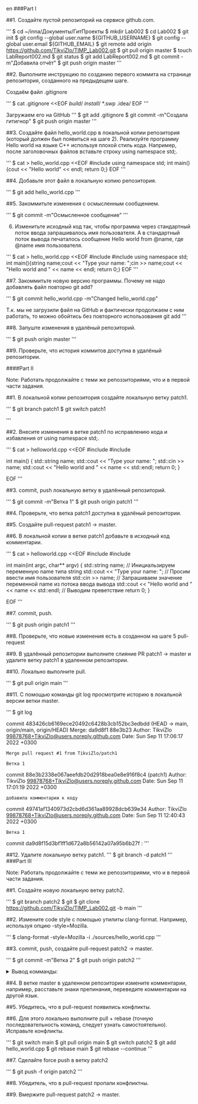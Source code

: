 en
###Part I

##1. Создайте пустой репозиторий на сервисе github.com.

''' 
$ cd ~/inna/Документы/ГитПроекты
$ mkdir Lab002
$ cd Lab002
$ git init
$ git config --global user.name ${GITHUB_USERNAME}
$ git config --global user.email ${GITHUB_EMAIL}
$ git remote add origin https://github.com/TikviZlo/TIMP_Lab002.git
$ git pull origin master
$ touch LabReport002.md
$ git status
$ git add LabReport002.md
$ git commit -m"Добавила отчёт"
$ git push origin master
'''

##2. Выполните инструкцию по созданию первого коммита на странице репозитория, созданного на предыдещем шаге.

Создаём файл .gitignore

'''
$ cat .gitignore  <<EOF
*build*/ 
*install*/
*.swp
.idea/
EOF
'''

Загружаем его на GitHub
'''
$ git add .gitignore
$ git commit -m"Создала гитигнор"
$ git push origin master
'''

##3. Создайте файл hello_world.cpp в локальной копии репозитория (который должен был появиться на шаге 2). Реализуйте программу Hello world на языке C++ используя плохой стиль кода. Например, после заголовочных файлов вставьте строку using namespace std;.

'''
$ cat > hello_world.cpp <<EOF
#include <iostream>
using namespace std;
int main(){cout << "Hello world" << endl; return 0;}
EOF
'''

##4. Добавьте этот файл в локальную копию репозитория.

'''
$ git add hello_world.cpp
'''

##5. Закоммитьте изменения с осмысленным сообщением.

'''
$ git commit -m"Осмысленное сообщение"
'''

6. Изменитьте исходный код так, чтобы программа через стандартный поток ввода запрашивалось имя пользователя. А в стандартный поток вывода печаталось сообщение Hello world from @name, где @name имя пользователя.

'''
$ cat > hello_world.cpp <<EOF
#include <iostream>
#include <string>
using namespace std;
int main(){string name;cout << "Type your name: ";cin >> name;cout << "Hello world and " << name << endl; return 0;}
EOF
'''

##7. Закоммитьте новую версию программы. Почему не надо добавлять файл повторно git add?

'''
$ git commit hello_world.cpp -m"Changed hello_world.cpp"

Т.к. мы не загрузили файл на GitHub и фактически продолжаем с ним работать, то можно обойтись без повторного использования git add
'''

##8. Запуште изменения в удалёный репозиторий.

'''
$ git push origin master
'''

##9. Проверьте, что история коммитов доступна в удалёный репозитории.

####Part II

Note: Работать продолжайте с теми же репоззиториями, что и в первой части задания.

##1. В локальной копии репозитория создайте локальную ветку patch1.

'''
$ git branch patch1
$ git switch patch1

'''

##2. Внесите изменения в ветке patch1 по исправлению кода и избавления от using namespace std;.

'''
$ cat > helloworld.cpp <<EOF
#include <iostream>
#include <string>

int main()
{
    std::string name;
    std::cout << "Type your name: ";
    std::cin >> name;
    std::cout << "Hello world and " << name << std::endl;
    return 0;
}

EOF
'''

##3. commit, push локальную ветку в удалённый репозиторий.

'''
$ git commit -m"Ветка 1"
$ git push origin patch1
'''

##4. Проверьте, что ветка patch1 доступна в удалёный репозитории.

##5. Создайте pull-request patch1 -> master.

##6. В локальной копии в ветке patch1 добавьте в исходный код комментарии.

'''
$ cat > helloworld.cpp <<EOF
#include <iostream>
#include <string>

int main(int argc, char** argv)
{
    std::string name; // Инициальзируем переменную name типа string
    std::cout << "Type your name: "; // Просим ввести имя пользователя
    std::cin >> name; // Запрашиваем значение переменной name из потока ввода вывода
    std::cout << "Hello world and " << name << std::endl; // Выводим преветствие
    return 0;
}

EOF
'''

##7. commit, push.

'''
$ git push origin patch1
'''

##8. Проверьте, что новые изменения есть в созданном на шаге 5 pull-request

##9. В удалённый репозитории выполните слияние PR patch1 -> master и удалите ветку patch1 в удаленном репозитории.

##10. Локально выполните pull.

'''
$ git pull origin main
'''

##11. С помощью команды git log просмотрите историю в локальной версии ветки master.

'''
$ git log


commit 483426cb6169ece20492c6428b3cb152bc3edbdd (HEAD -> main, origin/main, origin/HEAD)
Merge: da9d8f1 88e3b23
Author: TikviZlo <99878768+TikviZlo@users.noreply.github.com>
Date:   Sun Sep 11 17:06:17 2022 +0300

    Merge pull request #1 from TikviZlo/patch1

    Ветка 1

commit 88e3b2338e067aeefdb20d2918bea0e8e916f8c4 (patch1)
Author: TikviZlo <99878768+TikviZlo@users.noreply.github.com>
Date:   Sun Sep 11 17:01:19 2022 +0300

    добавила комментарии к коду

commit 49741af1340973d2cbd6d361aa89928dcb639e34
Author: TikviZlo <99878768+TikviZlo@users.noreply.github.com>
Date:   Sun Sep 11 12:40:43 2022 +0300

    Ветка 1

commit da9d8f15d3bf1ff1d672a8b56142a07a95b6b27f
:
'''

##12. Удалите локальную ветку patch1.
'''
$ git branch -d patch1
'''
###Part III

Note: Работать продолжайте с теми же репоззиториями, что и в первой части задания.

##1. Создайте новую локальную ветку patch2.

'''
$ git branch patch2
$ git 
$ git clone https://github.com/TikviZlo/TIMP_Lab002.git -b main
'''

##2. Измените code style с помощью утилиты clang-format. Например, используя опцию -style=Mozilla.

'''
$ clang-format -style=Mozilla -i ./sources/hello_world.cpp
'''


##3. commit, push, создайте pull-request patch2 -> master.

'''
$ git commit -m"Ветка 2"
$ git push origin patch2
'''

<details>

<summary>Вывод комманды:</summary>

Total 0 (delta 0), reused 0 (delta 0), pack-reused 0
remote:
remote: Create a pull request for 'patch2' on GitHub by visiting:
remote:      https://github.com/TikviZlo/TIMP_Lab002/pull/new/patch2
remote:
To https://github.com/TikviZlo/TIMP_Lab002.git
 * [new branch]      patch2 -> patch2

</details>

##4. В ветке master в удаленном репозитории измените комментарии, например, расставьте знаки препинания, переведите комментарии на другой язык.
 
##5. Убедитесь, что в pull-request появились конфликты.

##6. Для этого локально выполните pull + rebase (точную последовательность команд, следует узнать самостоятельно). Исправьте конфликты.

'''
$ git switch main
$ git pull origin main
$ git switch patch2
$ git add hello_world.cpp
$ git rebase main
$ git rebase --continue
'''

##7. Сделайте force push в ветку patch2

'''
$ git push -f origin patch2
'''

##8. Убедитель, что в pull-request пропали конфликтны.

##9. Вмержите pull-request patch2 -> master.